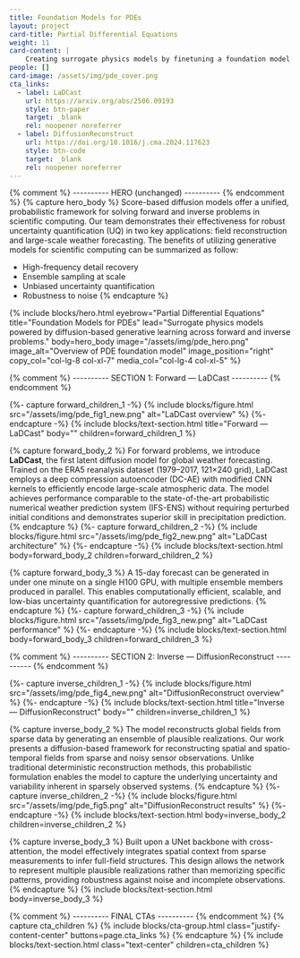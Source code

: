 ```yaml
---
title: Foundation Models for PDEs
layout: project
card-title: Partial Differential Equations
weight: 11
card-content: | 
    Creating surrogate physics models by finetuning a foundation model trained on multiple PDEs.
people: []
card-image: /assets/img/pde_cover.png
cta_links:
  - label: LaDCast
    url: https://arxiv.org/abs/2506.09193
    style: btn-paper
    target: _blank
    rel: noopener noreferrer
  - label: DiffusionReconstruct
    url: https://doi.org/10.1016/j.cma.2024.117623
    style: btn-code
    target: _blank
    rel: noopener noreferrer
---
```


{% comment %} ---------- HERO (unchanged) ---------- {% endcomment %}
{% capture hero_body %}
Score-based diffusion models offer a unified, probabilistic framework for solving forward and inverse problems in scientific computing. Our team demonstrates their effectiveness for robust uncertainty quantification (UQ) in two key applications: field reconstruction and large-scale weather forecasting. The benefits of utilizing generative models for scientific computing can be summarized as follow:

- High-frequency detail recovery  
- Ensemble sampling at scale  
- Unbiased uncertainty quantification  
- Robustness to noise
{% endcapture %}

{% include blocks/hero.html
    eyebrow="Partial Differential Equations"
    title="Foundation Models for PDEs"
    lead="Surrogate physics models powered by diffusion-based generative learning across forward and inverse problems."
    body=hero_body
    image="/assets/img/pde_hero.png"
    image_alt="Overview of PDE foundation model"
    image_position="right"
    copy_col="col-lg-8 col-xl-7"
    media_col="col-lg-4 col-xl-5"
%}

{% comment %} ---------- SECTION 1: Forward — LaDCast ---------- {% endcomment %}

{%- capture forward_children_1 -%}
  {% include blocks/figure.html
      src="/assets/img/pde_fig1_new.png"
      alt="LaDCast overview"
  %}
{%- endcapture -%}
{% include blocks/text-section.html
    title="Forward — LaDCast"
    body=""
    children=forward_children_1
%}

{% capture forward_body_2 %}
For forward problems, we introduce **LaDCast**, the first latent diffusion model for global weather forecasting. Trained on the ERA5 reanalysis dataset (1979–2017, 121×240 grid), LaDCast employs a deep compression autoencoder (DC-AE) with modified CNN kernels to efficiently encode large-scale atmospheric data. The model achieves performance comparable to the state-of-the-art probabilistic numerical weather prediction system (IFS-ENS) without requiring perturbed initial conditions and demonstrates superior skill in precipitation prediction.
{% endcapture %}
{%- capture forward_children_2 -%}
  {% include blocks/figure.html
      src="/assets/img/pde_fig2_new.png"
      alt="LaDCast architecture"
  %}
{%- endcapture -%}
{% include blocks/text-section.html
    body=forward_body_2
    children=forward_children_2
%}

{% capture forward_body_3 %}
A 15-day forecast can be generated in under one minute on a single H100 GPU, with multiple ensemble members produced in parallel. This enables computationally efficient, scalable, and low-bias uncertainty quantification for autoregressive predictions.
{% endcapture %}
{%- capture forward_children_3 -%}
  {% include blocks/figure.html
      src="/assets/img/pde_fig3_new.png"
      alt="LaDCast performance"
  %}
{%- endcapture -%}
{% include blocks/text-section.html
    body=forward_body_3
    children=forward_children_3
%}

{% comment %} ---------- SECTION 2: Inverse — DiffusionReconstruct ---------- {% endcomment %}

{%- capture inverse_children_1 -%}
  {% include blocks/figure.html
      src="/assets/img/pde_fig4_new.png"
      alt="DiffusionReconstruct overview"
  %}
{%- endcapture -%}
{% include blocks/text-section.html
    title="Inverse — DiffusionReconstruct"
    body=""
    children=inverse_children_1
%}

{% capture inverse_body_2 %}
The model reconstructs global fields from sparse data by generating an ensemble of plausible realizations. Our work presents a diffusion-based framework for reconstructing spatial and spatio-temporal fields from sparse and noisy sensor observations. Unlike traditional deterministic reconstruction methods, this probabilistic formulation enables the model to capture the underlying uncertainty and variability inherent in sparsely observed systems.
{% endcapture %}
{%- capture inverse_children_2 -%}
  {% include blocks/figure.html
      src="/assets/img/pde_fig5.png"
      alt="DiffusionReconstruct results"
  %}
{%- endcapture -%}
{% include blocks/text-section.html
    body=inverse_body_2
    children=inverse_children_2
%}

{% capture inverse_body_3 %}
Built upon a UNet backbone with cross-attention, the model effectively integrates spatial context from sparse measurements to infer full-field structures. This design allows the network to represent multiple plausible realizations rather than memorizing specific patterns, providing robustness against noise and incomplete observations.
{% endcapture %}
{% include blocks/text-section.html
    body=inverse_body_3
%}

{% comment %} ---------- FINAL CTAs ---------- {% endcomment %}
{% capture cta_children %}
  {% include blocks/cta-group.html
      class="justify-content-center"
      buttons=page.cta_links
  %}
{% endcapture %}
{% include blocks/text-section.html
    class="text-center"
    children=cta_children
%}
